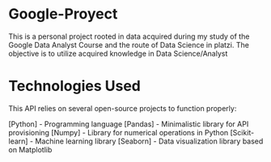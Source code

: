 # Google-Proyect
This is a personal project rooted in data acquired during my study of the Google Data Analyst Course and the route of Data Science in platzi. The objective is to utilize acquired knowledge in Data Science/Analyst

# Technologies Used
This API relies on several open-source projects to function properly:

[Python] - Programming language
[Pandas] - Minimalistic library for API provisioning
[Numpy] - Library for numerical operations in Python
[Scikit-learn] - Machine learning library
[Seaborn] - Data visualization library based on Matplotlib

